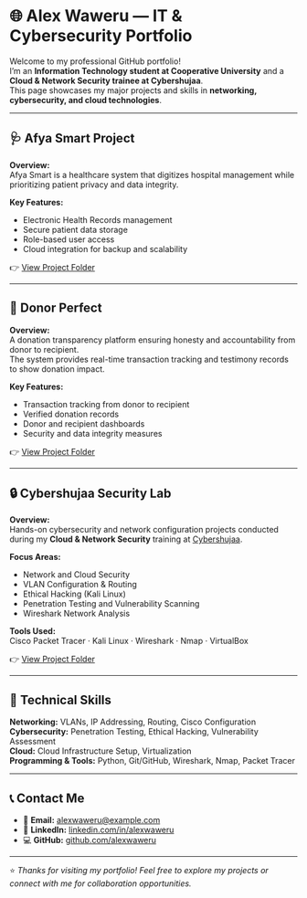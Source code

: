 # 🌐 Alex Waweru — IT & Cybersecurity Portfolio

Welcome to my professional GitHub portfolio!  
I’m an **Information Technology student at Cooperative University** and a **Cloud & Network Security trainee at Cybershujaa**.  
This page showcases my major projects and skills in **networking, cybersecurity, and cloud technologies**.

---

## 🩺 Afya Smart Project
**Overview:**  
Afya Smart is a healthcare system that digitizes hospital management while prioritizing patient privacy and data integrity.  

**Key Features:**  
- Electronic Health Records management  
- Secure patient data storage  
- Role-based user access  
- Cloud integration for backup and scalability  

👉 [View Project Folder](./afya-smart/)

---

## 💸 Donor Perfect
**Overview:**  
A donation transparency platform ensuring honesty and accountability from donor to recipient.  
The system provides real-time transaction tracking and testimony records to show donation impact.  

**Key Features:**  
- Transaction tracking from donor to recipient  
- Verified donation records  
- Donor and recipient dashboards  
- Security and data integrity measures  

👉 [View Project Folder](./donor-perfect/)

---

## 🔒 Cybershujaa Security Lab
**Overview:**  
Hands-on cybersecurity and network configuration projects conducted during my **Cloud & Network Security** training at [Cybershujaa](https://cybershujaa.com).  

**Focus Areas:**  
- Network and Cloud Security  
- VLAN Configuration & Routing  
- Ethical Hacking (Kali Linux)  
- Penetration Testing and Vulnerability Scanning  
- Wireshark Network Analysis  

**Tools Used:**  
Cisco Packet Tracer · Kali Linux · Wireshark · Nmap · VirtualBox  

👉 [View Project Folder](./cybershujaa-lab/)

---

## 🧠 Technical Skills
**Networking:** VLANs, IP Addressing, Routing, Cisco Configuration  
**Cybersecurity:** Penetration Testing, Ethical Hacking, Vulnerability Assessment  
**Cloud:** Cloud Infrastructure Setup, Virtualization  
**Programming & Tools:** Python, Git/GitHub, Wireshark, Nmap, Packet Tracer  

---

## 📞 Contact Me
- 📧 **Email:** [alexwaweru@example.com](mailto:alexwaweru@example.com)  
- 🔗 **LinkedIn:** [linkedin.com/in/alexwaweru](https://linkedin.com/in/alexwaweru)  
- 💻 **GitHub:** [github.com/alexwaweru](https://github.com/alexwaweru)

---

⭐ *Thanks for visiting my portfolio! Feel free to explore my projects or connect with me for collaboration opportunities.*
